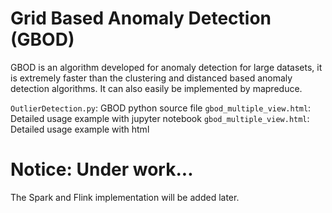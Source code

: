 # Grid Based Anomaly Detection (GBOD)
GBOD is an algorithm developed for anomaly detection for large datasets, it is extremely faster than the clustering and distanced based anomaly detection algorithms. It can also easily be implemented by mapreduce.

`OutlierDetection.py`: GBOD python source file
`gbod_multiple_view.html`: Detailed usage example with jupyter notebook
`gbod_multiple_view.html`: Detailed usage example with html

# Notice: Under work...
The Spark and Flink implementation will be added later.
